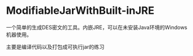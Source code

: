 # ModifiableJarWithBuilt-inJRE

一个简单的生成DES密文的工具。内嵌JRE，可以在未安装Java环境的Windows机器使用。  

主要是编译代码以及打包成可执行jar的练习  
